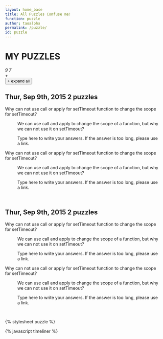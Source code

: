 ```yaml
---
layout: home_base
title: All Puzzles Confuse me!
function: puzzle
author: taoalpha
permalink: /puzzle/
id: puzzle
---
```

<div class="puzzle-top">
  <div class="namespace">
    <h1>MY PUZZLES</h1>
    <span class="check"><i class="fa fa-check fa-1x">9</i></span>
    <span class="ongoing"><i class="fa fa-hourglass-half fa-1x">7</i></span>
  </div>
  <div class="newbutton">+</div>
</div>
<div id="timeline" class="timeline-container">
  <button class="timeline-toggle hide">+ expand all</button>
  <div class="timeline-wrapper ongoing">
    <h2 class="timeline-time date-title">
      <span class='puzzles-title'>Thur, Sep 9th, 2015</span>
      <span class="count">2 puzzles</span>
    </h2>
    <dl class="timeline-series">
      <dt id="824201453158PM" class='timeline-event'>
        <a class="closed puzzle_title" style="font-size: 1.0em;">Why can not use call or apply for setTimeout function to change the scope for setTimeout? </a>
        <span class="check"><i class="fa fa-check fa-2x"></i></span>
      </dt>
      <dd class="timeline-event-content puzzle_detail" id="824201453158PMEX">
        <p class="puzzle-desc">We can use call and apply to change the scope of a function, but why we can not use it on setTimeout?</p>
        <p contentEditable="true" class='editanswer'>Type here to write your answers. If the answer is too long, please use a link.</p>
      </dd>
    </dl>
    <dl class="timeline-series">
      <dt id="824201453152PM" class='timeline-event'>
        <a class="closed puzzle_title" style="font-size: 1.0em;">Why can not use call or apply for setTimeout function to change the scope for setTimeout? </a>
        <span class="ongoing"><i class="fa fa-check fa-2x"></i></span>
      </dt>
      <dd class="timeline-event-content puzzle_detail" id="824201453152PMEX">
        <p class="puzzle-desc">We can use call and apply to change the scope of a function, but why we can not use it on setTimeout?</p>
        <p contentEditable="true" class='editanswer'>Type here to write your answers. If the answer is too long, please use a link.</p>
      </dd>
    </dl>
  </div>
  <br class="clear">
  <div class="timeline-wrapper check">
    <h2 class="timeline-time date-title">
      <span class='puzzles-title'>Thur, Sep 9th, 2015</span>
      <span class="count">2 puzzles</span>
    </h2>
    <dl class="timeline-series">
      <dt id="824201453158PM" class='timeline-event'>
        <a class="closed puzzle_title" style="font-size: 1.0em;">Why can not use call or apply for setTimeout function to change the scope for setTimeout? </a>
        <span class="check"><i class="fa fa-check fa-2x"></i></span>
      </dt>
      <dd class="timeline-event-content puzzle_detail" id="824201453158PMEX">
        <p class="puzzle-desc">We can use call and apply to change the scope of a function, but why we can not use it on setTimeout?</p>
        <p contentEditable="true" class='editanswer'>Type here to write your answers. If the answer is too long, please use a link.</p>
      </dd>
    </dl>
    <dl class="timeline-series">
      <dt id="824201453152PM" class='timeline-event'>
        <a class="closed puzzle_title" style="font-size: 1.0em;">Why can not use call or apply for setTimeout function to change the scope for setTimeout? </a>
        <span class="check"><i class="fa fa-check fa-2x"></i></span>
      </dt>
      <dd class="timeline-event-content puzzle_detail" id="824201453152PMEX">
        <p class="puzzle-desc">We can use call and apply to change the scope of a function, but why we can not use it on setTimeout?</p>
        <p contentEditable="true" class='editanswer'>Type here to write your answers. If the answer is too long, please use a link.</p>
      </dd>
    </dl>
  </div>
  <br class="clear">
</div>

{% stylesheet puzzle %}

<link rel="stylesheet" href="https://technotarek.com/timeliner/js/vendor/venobox/venobox.css">
<script src='https://technotarek.com/timeliner/js/vendor/venobox/venobox.min.js'></script>
<script src='https://cdnjs.cloudflare.com/ajax/libs/handlebars.js/4.0.2/handlebars.min.js'></script>
{% javascript timeliner %}
<script>
    $(document).ready(function() {
      $.timeliner({});
      $('.venobox').venobox();
    });

  </script>
